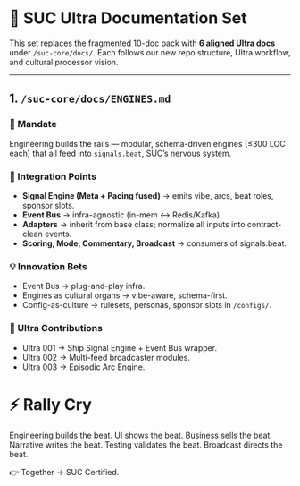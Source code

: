 # 🏁 SUC Ultra Documentation Set

This set replaces the fragmented 10-doc pack with **6 aligned Ultra docs** under `/suc-core/docs/`. Each follows our new repo structure, Ultra workflow, and cultural processor vision.

---

## 1. `/suc-core/docs/ENGINES.md`

### 🎯 Mandate

Engineering builds the rails — modular, schema-driven engines (≤300 LOC each) that all feed into `signals.beat`, SUC’s nervous system.

### 🔑 Integration Points

* **Signal Engine (Meta + Pacing fused)** → emits vibe, arcs, beat roles, sponsor slots.
* **Event Bus** → infra-agnostic (in-mem ↔ Redis/Kafka).
* **Adapters** → inherit from base class; normalize all inputs into contract-clean events.
* **Scoring, Mode, Commentary, Broadcast** → consumers of signals.beat.

### 💡 Innovation Bets

* Event Bus → plug-and-play infra.
* Engines as cultural organs → vibe-aware, schema-first.
* Config-as-culture → rulesets, personas, sponsor slots in `/configs/`.

### 🚀 Ultra Contributions

* Ultra 001 → Ship Signal Engine + Event Bus wrapper.
* Ultra 002 → Multi-feed broadcaster modules.
* Ultra 003 → Episodic Arc Engine.

# ⚡ Rally Cry

Engineering builds the beat.
UI shows the beat.
Business sells the beat.
Narrative writes the beat.
Testing validates the beat.
Broadcast directs the beat.

👉 Together → SUC Certified.
